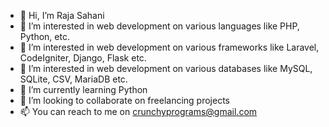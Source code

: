 - 👋 Hi, I’m Raja Sahani
- 👀 I’m interested in web development on various languages like PHP, Python, etc.
- 👀 I’m interested in web development on various frameworks like Laravel, CodeIgniter, Django, Flask etc.
- 👀 I’m interested in web development on various databases like MySQL, SQLite, CSV, MariaDB etc.
- 🌱 I’m currently learning Python
- 💞️ I’m looking to collaborate on freelancing projects
- 📫 You can reach to me on crunchyprograms@gmail.com

<!---
sahaniraja/sahaniraja is a ✨ special ✨ repository because its `README.md` (this file) appears on your GitHub profile.
You can click the Preview link to take a look at your changes.
--->
